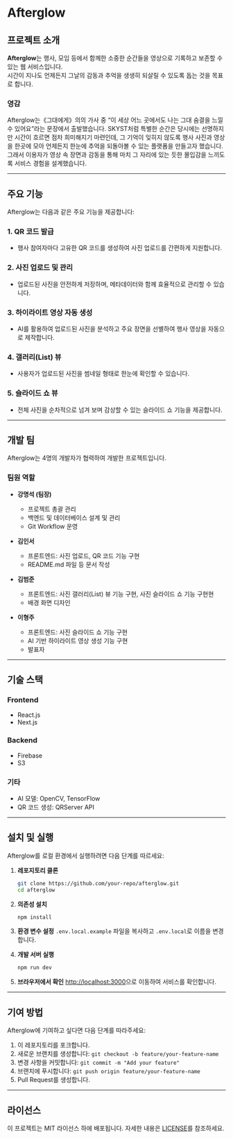 # Afterglow

## 프로젝트 소개

**Afterglow**는 행사, 모임 등에서 함께한 소중한 순간들을 영상으로 기록하고 보존할 수 있는 웹 서비스입니다.  
시간이 지나도 언제든지 그날의 감동과 추억을 생생히 되살릴 수 있도록 돕는 것을 목표로 합니다.

### 영감

Afterglow는《그대에게》의의 가사 중 “이 세상 어느 곳에서도 나는 그대 숨결을 느낄 수 있어요”라는 문장에서 출발했습니다. SKYST처럼 특별한 순간은 당시에는 선명하지만 시간이 흐르면 점차 희미해지기 마련인데, 그 기억이 잊히지 않도록 행사 사진과 영상을 한곳에 모아 언제든지 한눈에 추억을 되돌아볼 수 있는 플랫폼을 만들고자 했습니다. 그래서 이용자가 영상 속 장면과 감동을 통해 마치 그 자리에 있는 듯한 몰입감을 느끼도록 서비스 경험을 설계했습니다.

---

## 주요 기능

Afterglow는 다음과 같은 주요 기능을 제공합니다:

### 1. QR 코드 발급

- 행사 참여자마다 고유한 QR 코드를 생성하여 사진 업로드를 간편하게 지원합니다.

### 2. 사진 업로드 및 관리

- 업로드된 사진을 안전하게 저장하며, 메타데이터와 함께 효율적으로 관리할 수 있습니다.

### 3. 하이라이트 영상 자동 생성

- AI를 활용하여 업로드된 사진을 분석하고 주요 장면을 선별하여 행사 영상을 자동으로 제작합니다.

### 4. 갤러리(List) 뷰

- 사용자가 업로드된 사진을 썸네일 형태로 한눈에 확인할 수 있습니다.

### 5. 슬라이드 쇼 뷰

- 전체 사진을 순차적으로 넘겨 보며 감상할 수 있는 슬라이드 쇼 기능을 제공합니다.

---

## 개발 팀

Afterglow는 4명의 개발자가 협력하여 개발한 프로젝트입니다.

### 팀원 역할

- **강명석 (팀장)**

  - 프로젝트 총괄 관리
  - 백엔드 및 데이터베이스 설계 및 관리
  - Git Workflow 운영

- **김인서**

  - 프론트엔드: 사진 업로드, QR 코드 기능 구현
  - README.md 파일 등 문서 작성

- **김범준**

  - 프론트엔드: 사진 갤러리(List) 뷰 기능 구현, 사진 슬라이드 쇼 기능 구현현
  - 배경 화면 디자인

- **이형주**
  - 프론트엔드: 사진 슬라이드 쇼 기능 구현
  - AI 기반 하이라이트 영상 생성 기능 구현
  - 발표자

---

## 기술 스택

### Frontend

- React.js
- Next.js

### Backend

- Firebase
- S3

### 기타

- AI 모델: OpenCV, TensorFlow
- QR 코드 생성: QRServer API

---

## 설치 및 실행

Afterglow를 로컬 환경에서 실행하려면 다음 단계를 따르세요:

1. **레포지토리 클론**

   ```bash
   git clone https://github.com/your-repo/afterglow.git
   cd afterglow
   ```

2. **의존성 설치**

   ```bash
   npm install
   ```

3. **환경 변수 설정**
   `.env.local.example` 파일을 복사하고 `.env.local`로 이름을 변경합니다.

4. **개발 서버 실행**

   ```bash
   npm run dev
   ```

5. **브라우저에서 확인**
   [http://localhost:3000](http://localhost:3000)으로 이동하여 서비스를 확인합니다.

---

## 기여 방법

Afterglow에 기여하고 싶다면 다음 단계를 따라주세요:

1. 이 레포지토리를 포크합니다.
2. 새로운 브랜치를 생성합니다: `git checkout -b feature/your-feature-name`
3. 변경 사항을 커밋합니다: `git commit -m "Add your feature"`
4. 브랜치에 푸시합니다: `git push origin feature/your-feature-name`
5. Pull Request를 생성합니다.

---

## 라이선스

이 프로젝트는 MIT 라이선스 하에 배포됩니다. 자세한 내용은 [LICENSE](./LICENSE)를 참조하세요.
